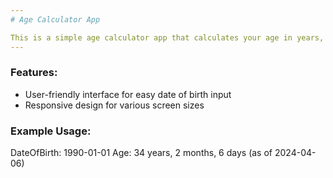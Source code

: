 ```yaml
---
# Age Calculator App

This is a simple age calculator app that calculates your age in years, months, and days based on your date of birth.
---
```


### Features:

- User-friendly interface for easy date of birth input
- Responsive design for various screen sizes

### Example Usage:

DateOfBirth: 1990-01-01
Age: 34 years, 2 months, 6 days (as of 2024-04-06)

